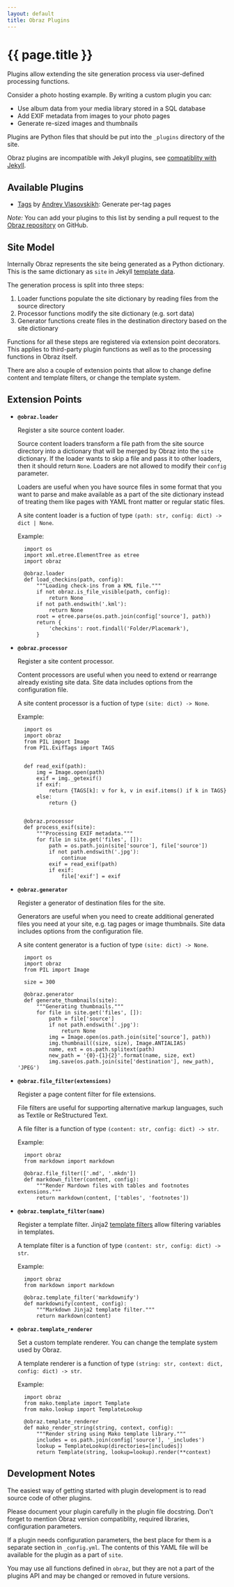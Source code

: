 ```yaml
---
layout: default
title: Obraz Plugins
---
```


{{ page.title }}
================

Plugins allow extending the site generation process via user-defined processing
functions.

Consider a photo hosting example. By writing a custom plugin you can:

* Use album data from your media library stored in a SQL database
* Add EXIF metadata from images to your photo pages
* Generate re-sized images and thumbnails

Plugins are Python files that should be put into the `_plugins` directory of
the site.

Obraz plugins are incompatible with Jekyll plugins, see
<a href="{{ site.baseurl }}/jekyll.html">compatiblity with Jekyll</a>.


Available Plugins
-----------------

* [Tags](https://github.com/vlasovskikh/obraz/blob/master/doc/_plugins/tags.py)
  by [Andrey Vlasovskikh](http://pirx.ru/): Generate per-tag pages

_Note:_ You can add your plugins to this list by sending a pull request to the
[Obraz repository][3] on GitHub.


Site Model
----------

Internally Obraz represents the site being generated as a Python dictionary.
This is the same dictionary as `site` in Jekyll [template data][2].

The generation process is split into three steps:

1. Loader functions populate the site dictionary by reading files from the
   source directory
2. Processor functions modify the site dictionary (e.g. sort data)
3. Generator functions create files in the destination directory based on the
   site dictionary

Functions for all these steps are registered via extension point decorators.
This applies to third-party plugin functions as well as to the processing
functions in Obraz itself.

There are also a couple of extension points that allow to change define content
and template filters, or change the template system.


Extension Points
----------------

* **`@obraz.loader`**

    Register a site source content loader.

    Source content loaders transform a file path from the site source directory
    into a dictionary that will be merged by Obraz into the `site` dictionary.
    If the loader wants to skip a file and pass it to other loaders, then it
    should return `None`. Loaders are not allowed to modify their `config`
    parameter.

    Loaders are useful when you have source files in some format that you want
    to parse and make available as a part of the site dictionary instead of
    treating them like pages with YAML front matter or regular static files.

    A site content loader is a fuction of type `(path: str, config: dict) ->
    dict | None`.

    Example:

        import os
        import xml.etree.ElementTree as etree
        import obraz

        @obraz.loader
        def load_checkins(path, config):
            """Loading check-ins from a KML file."""
            if not obraz.is_file_visible(path, config):
                return None
            if not path.endswith('.kml'):
                return None
            root = etree.parse(os.path.join(config['source'], path))
            return {
                'checkins': root.findall('Folder/Placemark'),
            }

* **`@obraz.processor`**

    Register a site content processor.

    Content processors are useful when you need to extend or rearrange already
    existing site data. Site data includes options from the configuration file.

    A site content processor is a fuction of type `(site: dict) -> None`.

    Example:

        import os
        import obraz
        from PIL import Image
        from PIL.ExifTags import TAGS


        def read_exif(path):
            img = Image.open(path)
            exif = img._getexif()
            if exif:
                return {TAGS[k]: v for k, v in exif.items() if k in TAGS}
            else:
                return {}


        @obraz.processor
        def process_exif(site):
            """Processing EXIF metadata."""
            for file in site.get('files', []):
                path = os.path.join(site['source'], file['source'])
                if not path.endswith('.jpg'):
                    continue
                exif = read_exif(path)
                if exif:
                    file['exif'] = exif

* **`@obraz.generator`**

    Register a generator of destination files for the site.

    Generators are useful when you need to create additional generated files
    you need at your site, e.g. tag pages or image thumbnails. Site data
    includes options from the configuration file.

    A site content generator is a fuction of type `(site: dict) -> None`.

        import os
        import obraz
        from PIL import Image

        size = 300

        @obraz.generator
        def generate_thumbnails(site):
            """Generating thumbnails."""
            for file in site.get('files', []):
                path = file['source']
                if not path.endswith('.jpg'):
                    return None
                img = Image.open(os.path.join(site['source'], path))
                img.thumbnail((size, size), Image.ANTIALIAS)
                name, ext = os.path.splitext(path)
                new_path = '{0}-{1}{2}'.format(name, size, ext)
                img.save(os.path.join(site['destination'], new_path), 'JPEG')


* **`@obraz.file_filter(extensions)`**

    Register a page content filter for file extensions.

    File filters are useful for supporting alternative markup languages, such
    as Textile or ReStructured Text.

    A file filter is a function of type `(content: str, config: dict) -> str`.

    Example:

        import obraz
        from markdown import markdown

        @obraz.file_filter(['.md', '.mkdn'])
        def markdown_filter(content, config):
            """Render Mardown files with tables and footnotes extensions."""
            return markdown(content, ['tables', 'footnotes'])

* **`@obraz.template_filter(name)`**

    Register a template filter. Jinja2 [template filters][1] allow filtering
    variables in templates.

    A template filter is a function of type `(content: str, config: dict) ->
    str`.

    Example:

        import obraz
        from markdown import markdown

        @obraz.template_filter('markdownify')
        def markdownify(content, config):
            """Markdown Jinja2 template filter."""
            return markdown(content)

* **`@obraz.template_renderer`**

    Set a custom template renderer. You can change the template system used by
    Obraz.

    A template renderer is a function of type `(string: str, context: dict,
    config: dict) -> str`.

    Example:

        import obraz
        from mako.template import Template
        from mako.lookup import TemplateLookup

        @obraz.template_renderer
        def mako_render_string(string, context, config):
            """Render string using Mako template library."""
            includes = os.path.join(config['source'], '_includes')
            lookup = TemplateLookup(directories=[includes])
            return Template(string, lookup=lookup).render(**context)


Development Notes
-----------------

The easiest way of getting started with plugin development is to read source
code of other plugins.

Please document your plugin carefully in the plugin file docstring. Don't
forget to mention Obraz version compatiblity, required libraries, configuration
parameters.

If a plugin needs configuration parameters, the best place for them is a
separate section in `_config.yml`. The contents of this YAML file will
be available for the plugin as a part of `site`.

You may use all functions defined in `obraz`, but they are not a part of the
plugins API and may be changed or removed in future versions.


  [1]: http://jinja.pocoo.org/docs/templates/#filters
  [2]: http://jekyllrb.com/docs/variables/
  [3]: https://github.com/vlasovskikh/obraz
